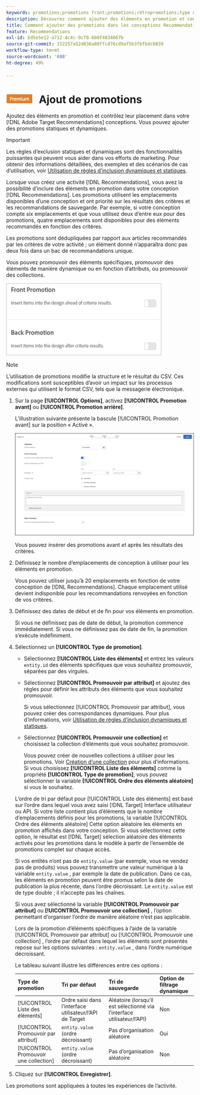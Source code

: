 ```yaml
---
keywords: promotions;promotions front;promotions;rétropromotions;type de promotions;liste d’éléments;promouvoir par attribut;promouvoir une collection
description: Découvrez comment ajouter des éléments en promotion et contrôler leur emplacement dans votre Adobe [!DNL Target] Conceptions Recommendations. Vous pouvez ajouter des promotions statiques et dynamiques.
title: Comment ajouter des promotions dans les conceptions Recommendations ?
feature: Recommendations
exl-id: bd5e5e12-a712-4c4c-9cf8-6b0f4834067b
source-git-commit: 152257a52d836a88ffcd76cd9af5b3fbfbdc0839
workflow-type: tm+mt
source-wordcount: '688'
ht-degree: 49%

---
```


# ![PREMIUM](/help/main/assets/premium.png) Ajout de promotions

Ajoutez des éléments en promotion et contrôlez leur placement dans votre [!DNL Adobe Target Recommendations] conceptions. Vous pouvez ajouter des promotions statiques et dynamiques.

>[!IMPORTANT]
>
>Les règles d’exclusion statiques et dynamiques sont des fonctionnalités puissantes qui peuvent vous aider dans vos efforts de marketing. Pour obtenir des informations détaillées, des exemples et des scénarios de cas d’utilisation, voir [Utilisation de règles d’inclusion dynamiques et statiques](/help/main/c-recommendations/c-algorithms/use-dynamic-and-static-inclusion-rules.md#concept_4CB5C0FA705D4E449BD0B37B3D987F9F).

Lorsque vous créez une activité [!DNL Recommendations], vous avez la possibilité d’inclure des éléments en promotion dans votre conception [!DNL Recommendations]. Les promotions utilisent les emplacements disponibles d’une conception et ont priorité sur les résultats des critères et les recommandations de sauvegarde. Par exemple, si votre conception compte six emplacements et que vous utilisez deux d’entre eux pour des promotions, quatre emplacements sont disponibles pour des éléments recommandés en fonction des critères.

Les promotions sont dédupliquées par rapport aux articles recommandés par les critères de votre activité ; un élément donné n’apparaîtra donc pas deux fois dans un bac de recommandations unique.

Vous pouvez promouvoir des éléments spécifiques, promouvoir des éléments de manière dynamique ou en fonction d’attributs, ou promouvoir des collections.

![[!UICONTROL Promotion avant] et [!UICONTROL Promotion Précédente] options dans [!DNL Target] Interface utilisateur](assets/add_promotion_toggles.png)

>[!NOTE]
>
>L’utilisation de promotions modifie la structure et le résultat du CSV. Ces modifications sont susceptibles d’avoir un impact sur les processus externes qui utilisent le format CSV, tels que la messagerie électronique.

1. Sur la page **[!UICONTROL Options]**, activez **[!UICONTROL Promotion avant]** ou **[!UICONTROL Promotion arrière]**.

   L’illustration suivante présente la bascule [!UICONTROL Promotion avant] sur la position « Activé ».

   ![Options d’ajout de promotion avant](/help/main/c-recommendations/t-create-recs-activity/assets/add_promotion_front.png)

   Vous pouvez insérer des promotions avant *et* après les résultats des critères.

1. Définissez le nombre d’emplacements de conception à utiliser pour les éléments en promotion.

   Vous pouvez utiliser jusqu’à 20 emplacements en fonction de votre conception de [!DNL Recommendations]. Chaque emplacement utilisé devient indisponible pour les recommandations renvoyées en fonction de vos critères.

1. Définissez des dates de début et de fin pour vos éléments en promotion.

   Si vous ne définissez pas de date de début, la promotion commence immédiatement. Si vous ne définissez pas de date de fin, la promotion s’exécute indéfiniment.

1. Sélectionnez un **[!UICONTROL Type de promotion]**.

   * Sélectionnez **[!UICONTROL Liste des éléments]** et entrez les valeurs `entity.id` des éléments spécifiques que vous souhaitez promouvoir, séparées par des virgules.

   * Sélectionnez **[!UICONTROL Promouvoir par attribut]** et ajoutez des règles pour définir les attributs des éléments que vous souhaitez promouvoir.

      Si vous sélectionnez [!UICONTROL Promouvoir par attribut], vous pouvez créer des correspondances dynamiques. Pour plus d’informations, voir [Utilisation de règles d’inclusion dynamiques et statiques](/help/main/c-recommendations/c-algorithms/use-dynamic-and-static-inclusion-rules.md#concept_4CB5C0FA705D4E449BD0B37B3D987F9F).

   * Sélectionnez **[!UICONTROL Promouvoir une collection]** et choisissez la collection d’éléments que vous souhaitez promouvoir.

      Vous pouvez créer de nouvelles collections à utiliser pour les promotions. Voir [Création d’une collection](/help/main/c-recommendations/c-products/collections.md#task_1256DFF6842141FCAADD9E1428EF7F08) pour plus d’informations.
   Si vous choisissez **[!UICONTROL Liste des éléments]** comme la propriété **[!UICONTROL Type de promotion]**, vous pouvez sélectionner la variable **[!UICONTROL Ordre des éléments aléatoire]** si vous le souhaitez.

   L’ordre de tri par défaut pour [!UICONTROL Liste des éléments] est basé sur l’ordre dans lequel vous avez saisi [!DNL Target] Interface utilisateur ou API. Si votre liste contient plus d’éléments que le nombre d’emplacements définis pour les promotions, la variable [!UICONTROL Ordre des éléments aléatoire] Cette option aléatoire les éléments en promotion affichés dans votre conception. Si vous sélectionnez cette option, le résultat est [!DNL Target] sélection aléatoire des éléments activés pour les promotions dans le modèle à partir de l’ensemble de promotions complet sur chaque accès.

   Si vos entités n’ont pas de `entity.value` (par exemple, vous ne vendez pas de produits) vous pouvez transmettre une valeur numérique à la variable `entity.value` , par exemple la date de publication. Dans ce cas, les éléments en promotion peuvent être promus selon la date de publication la plus récente, dans l’ordre décroissant. Le `entity.value` est de type double ; il n’accepte pas les chaînes.

   Si vous avez sélectionné la variable **[!UICONTROL Promouvoir par attribut]** ou **[!UICONTROL Promouvoir une collection]** , l’option permettant d’organiser l’ordre de manière aléatoire n’est pas applicable.

   Lors de la promotion d’éléments spécifiques à l’aide de la variable [!UICONTROL Promouvoir par attribut] ou [!UICONTROL Promouvoir une collection] , l’ordre par défaut dans lequel les éléments sont présentés repose sur les options suivantes : `entity.value` , dans l’ordre numérique décroissant.

   Le tableau suivant illustre les différences entre ces options :

   | Type de promotion | Tri par défaut | Tri de sauvegarde | Option de filtrage dynamique |
   | --- | --- | --- | --- |
   | [!UICONTROL Liste des éléments] | Ordre saisi dans l’interface utilisateur/l’API de Target | Aléatoire (lorsqu’il est sélectionné via l’interface utilisateur/l’API) | Non |
   | [!UICONTROL Promouvoir par attribut] | `entity.value` (ordre décroissant) | Pas d’organisation aléatoire | Oui |
   | [!UICONTROL Promouvoir une collection] | `entity.value` (ordre décroissant) | Pas d’organisation aléatoire | Non |

1. Cliquez sur **[!UICONTROL Enregistrer]**.

Les promotions sont appliquées à toutes les expériences de l’activité.
